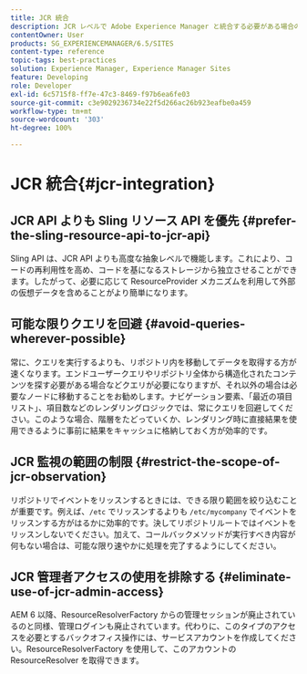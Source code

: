 ```yaml
---
title: JCR 統合
description: JCR レベルで Adobe Experience Manager と統合する必要がある場合のヒントを説明します。
contentOwner: User
products: SG_EXPERIENCEMANAGER/6.5/SITES
content-type: reference
topic-tags: best-practices
solution: Experience Manager, Experience Manager Sites
feature: Developing
role: Developer
exl-id: 6c5715f8-ff7e-47c3-8469-f97b6ea6fe03
source-git-commit: c3e9029236734e22f5d266ac26b923eafbe0a459
workflow-type: tm+mt
source-wordcount: '303'
ht-degree: 100%

---
```


# JCR 統合{#jcr-integration}

## JCR API よりも Sling リソース API を優先 {#prefer-the-sling-resource-api-to-jcr-api}

Sling API は、JCR API よりも高度な抽象レベルで機能します。これにより、コードの再利用性を高め、コードを基になるストレージから独立させることができます。したがって、必要に応じて ResourceProvider メカニズムを利用して外部の仮想データを含めることがより簡単になります。

## 可能な限りクエリを回避 {#avoid-queries-wherever-possible}

常に、クエリを実行するよりも、リポジトリ内を移動してデータを取得する方が速くなります。エンドユーザークエリやリポジトリ全体から構造化されたコンテンツを探す必要がある場合などクエリが必要になりますが、それ以外の場合は必要なノードに移動することをお勧めします。ナビゲーション要素、「最近の項目リスト」、項目数などのレンダリングロジックでは、常にクエリを回避してください。このような場合、階層をたどっていくか、レンダリング時に直接結果を使用できるように事前に結果をキャッシュに格納しておく方が効率的です。

## JCR 監視の範囲の制限 {#restrict-the-scope-of-jcr-observation}

リポジトリでイベントをリッスンするときには、できる限り範囲を絞り込むことが重要です。例えば、`/etc` でリッスンするよりも `/etc/mycompany` でイベントをリッスンする方がはるかに効率的です。決してリポジトリルートではイベントをリッスンしないでください。加えて、コールバックメソッドが実行すべき内容が何もない場合は、可能な限り速やかに処理を完了するようにしてください。

## JCR 管理者アクセスの使用を排除する {#eliminate-use-of-jcr-admin-access}

AEM 6 以降、ResourceResolverFactory からの管理セッションが廃止されているのと同様、管理ログインも廃止されています。代わりに、このタイプのアクセスを必要とするバックオフィス操作には、サービスアカウントを作成してください。ResourceResolverFactory を使用して、このアカウントの ResourceResolver を取得できます。
